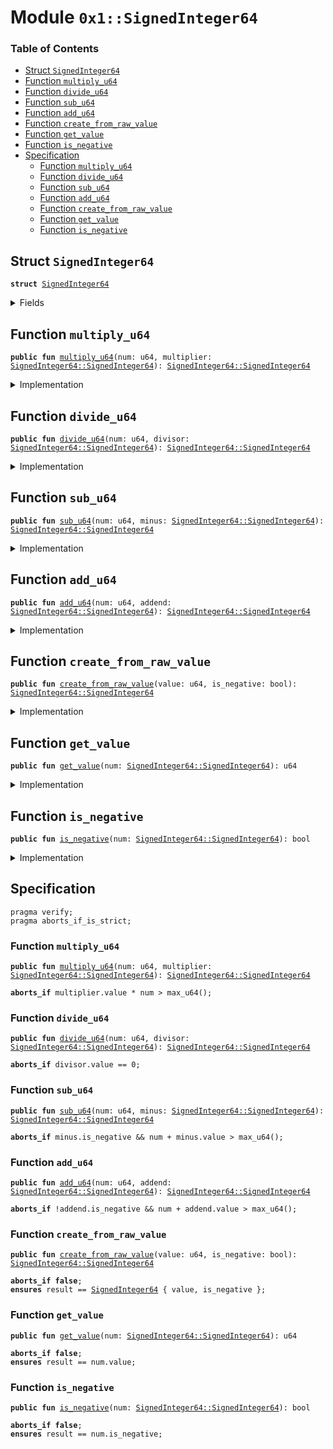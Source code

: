 
<a name="0x1_SignedInteger64"></a>

# Module `0x1::SignedInteger64`

### Table of Contents

-  [Struct `SignedInteger64`](#0x1_SignedInteger64_SignedInteger64)
-  [Function `multiply_u64`](#0x1_SignedInteger64_multiply_u64)
-  [Function `divide_u64`](#0x1_SignedInteger64_divide_u64)
-  [Function `sub_u64`](#0x1_SignedInteger64_sub_u64)
-  [Function `add_u64`](#0x1_SignedInteger64_add_u64)
-  [Function `create_from_raw_value`](#0x1_SignedInteger64_create_from_raw_value)
-  [Function `get_value`](#0x1_SignedInteger64_get_value)
-  [Function `is_negative`](#0x1_SignedInteger64_is_negative)
-  [Specification](#0x1_SignedInteger64_Specification)
    -  [Function `multiply_u64`](#0x1_SignedInteger64_Specification_multiply_u64)
    -  [Function `divide_u64`](#0x1_SignedInteger64_Specification_divide_u64)
    -  [Function `sub_u64`](#0x1_SignedInteger64_Specification_sub_u64)
    -  [Function `add_u64`](#0x1_SignedInteger64_Specification_add_u64)
    -  [Function `create_from_raw_value`](#0x1_SignedInteger64_Specification_create_from_raw_value)
    -  [Function `get_value`](#0x1_SignedInteger64_Specification_get_value)
    -  [Function `is_negative`](#0x1_SignedInteger64_Specification_is_negative)



<a name="0x1_SignedInteger64_SignedInteger64"></a>

## Struct `SignedInteger64`



<pre><code><b>struct</b> <a href="#0x1_SignedInteger64">SignedInteger64</a>
</code></pre>



<details>
<summary>Fields</summary>


<dl>
<dt>

<code>value: u64</code>
</dt>
<dd>

</dd>
<dt>

<code>is_negative: bool</code>
</dt>
<dd>

</dd>
</dl>


</details>

<a name="0x1_SignedInteger64_multiply_u64"></a>

## Function `multiply_u64`



<pre><code><b>public</b> <b>fun</b> <a href="#0x1_SignedInteger64_multiply_u64">multiply_u64</a>(num: u64, multiplier: <a href="#0x1_SignedInteger64_SignedInteger64">SignedInteger64::SignedInteger64</a>): <a href="#0x1_SignedInteger64_SignedInteger64">SignedInteger64::SignedInteger64</a>
</code></pre>



<details>
<summary>Implementation</summary>


<pre><code><b>public</b> <b>fun</b> <a href="#0x1_SignedInteger64_multiply_u64">multiply_u64</a>(num: u64, multiplier: <a href="#0x1_SignedInteger64">SignedInteger64</a>): <a href="#0x1_SignedInteger64">SignedInteger64</a> {
    <b>let</b> product = multiplier.value * num;
    <a href="#0x1_SignedInteger64">SignedInteger64</a> { value: (product <b>as</b> u64), is_negative: multiplier.is_negative }
}
</code></pre>



</details>

<a name="0x1_SignedInteger64_divide_u64"></a>

## Function `divide_u64`



<pre><code><b>public</b> <b>fun</b> <a href="#0x1_SignedInteger64_divide_u64">divide_u64</a>(num: u64, divisor: <a href="#0x1_SignedInteger64_SignedInteger64">SignedInteger64::SignedInteger64</a>): <a href="#0x1_SignedInteger64_SignedInteger64">SignedInteger64::SignedInteger64</a>
</code></pre>



<details>
<summary>Implementation</summary>


<pre><code><b>public</b> <b>fun</b> <a href="#0x1_SignedInteger64_divide_u64">divide_u64</a>(num: u64, divisor: <a href="#0x1_SignedInteger64">SignedInteger64</a>): <a href="#0x1_SignedInteger64">SignedInteger64</a> {
    <b>let</b> quotient = num / divisor.value;
    <a href="#0x1_SignedInteger64">SignedInteger64</a> { value: (quotient <b>as</b> u64), is_negative: divisor.is_negative }
}
</code></pre>



</details>

<a name="0x1_SignedInteger64_sub_u64"></a>

## Function `sub_u64`



<pre><code><b>public</b> <b>fun</b> <a href="#0x1_SignedInteger64_sub_u64">sub_u64</a>(num: u64, minus: <a href="#0x1_SignedInteger64_SignedInteger64">SignedInteger64::SignedInteger64</a>): <a href="#0x1_SignedInteger64_SignedInteger64">SignedInteger64::SignedInteger64</a>
</code></pre>



<details>
<summary>Implementation</summary>


<pre><code><b>public</b> <b>fun</b> <a href="#0x1_SignedInteger64_sub_u64">sub_u64</a>(num: u64, minus: <a href="#0x1_SignedInteger64">SignedInteger64</a>): <a href="#0x1_SignedInteger64">SignedInteger64</a> {
    <b>if</b> (minus.is_negative) {
        <b>let</b> result = num + minus.value;
        <a href="#0x1_SignedInteger64">SignedInteger64</a> { value: (result <b>as</b> u64), is_negative: <b>false</b> }
    } <b>else</b> {
        <b>if</b> (num &gt; minus.value)  {
            <b>let</b> result = num - minus.value;
            <a href="#0x1_SignedInteger64">SignedInteger64</a> { value: (result <b>as</b> u64), is_negative: <b>false</b> }
        }<b>else</b> {
            <b>let</b> result = minus.value - num;
            <a href="#0x1_SignedInteger64">SignedInteger64</a> { value: (result <b>as</b> u64), is_negative: <b>true</b> }
        }
    }
}
</code></pre>



</details>

<a name="0x1_SignedInteger64_add_u64"></a>

## Function `add_u64`



<pre><code><b>public</b> <b>fun</b> <a href="#0x1_SignedInteger64_add_u64">add_u64</a>(num: u64, addend: <a href="#0x1_SignedInteger64_SignedInteger64">SignedInteger64::SignedInteger64</a>): <a href="#0x1_SignedInteger64_SignedInteger64">SignedInteger64::SignedInteger64</a>
</code></pre>



<details>
<summary>Implementation</summary>


<pre><code><b>public</b> <b>fun</b> <a href="#0x1_SignedInteger64_add_u64">add_u64</a>(num: u64, addend: <a href="#0x1_SignedInteger64">SignedInteger64</a>): <a href="#0x1_SignedInteger64">SignedInteger64</a> {
    <b>if</b> (addend.is_negative) {
       <b>if</b> (num &gt; addend.value)  {
           <b>let</b> result = num - addend.value;
           <a href="#0x1_SignedInteger64">SignedInteger64</a> { value: (result <b>as</b> u64), is_negative: <b>false</b> }
       }<b>else</b> {
           <b>let</b> result = addend.value - num;
           <a href="#0x1_SignedInteger64">SignedInteger64</a> { value: (result <b>as</b> u64), is_negative: <b>true</b> }
       }
    } <b>else</b> {
         <b>let</b> result = num + addend.value;
         <a href="#0x1_SignedInteger64">SignedInteger64</a> { value: (result <b>as</b> u64), is_negative: <b>false</b> }
    }
}
</code></pre>



</details>

<a name="0x1_SignedInteger64_create_from_raw_value"></a>

## Function `create_from_raw_value`



<pre><code><b>public</b> <b>fun</b> <a href="#0x1_SignedInteger64_create_from_raw_value">create_from_raw_value</a>(value: u64, is_negative: bool): <a href="#0x1_SignedInteger64_SignedInteger64">SignedInteger64::SignedInteger64</a>
</code></pre>



<details>
<summary>Implementation</summary>


<pre><code><b>public</b> <b>fun</b> <a href="#0x1_SignedInteger64_create_from_raw_value">create_from_raw_value</a>(value: u64, is_negative: bool): <a href="#0x1_SignedInteger64">SignedInteger64</a> {
    <a href="#0x1_SignedInteger64">SignedInteger64</a> { value, is_negative }
}
</code></pre>



</details>

<a name="0x1_SignedInteger64_get_value"></a>

## Function `get_value`



<pre><code><b>public</b> <b>fun</b> <a href="#0x1_SignedInteger64_get_value">get_value</a>(num: <a href="#0x1_SignedInteger64_SignedInteger64">SignedInteger64::SignedInteger64</a>): u64
</code></pre>



<details>
<summary>Implementation</summary>


<pre><code><b>public</b> <b>fun</b> <a href="#0x1_SignedInteger64_get_value">get_value</a>(num: <a href="#0x1_SignedInteger64">SignedInteger64</a>): u64 {
    num.value
}
</code></pre>



</details>

<a name="0x1_SignedInteger64_is_negative"></a>

## Function `is_negative`



<pre><code><b>public</b> <b>fun</b> <a href="#0x1_SignedInteger64_is_negative">is_negative</a>(num: <a href="#0x1_SignedInteger64_SignedInteger64">SignedInteger64::SignedInteger64</a>): bool
</code></pre>



<details>
<summary>Implementation</summary>


<pre><code><b>public</b> <b>fun</b> <a href="#0x1_SignedInteger64_is_negative">is_negative</a>(num: <a href="#0x1_SignedInteger64">SignedInteger64</a>): bool {
    num.is_negative
}
</code></pre>



</details>

<a name="0x1_SignedInteger64_Specification"></a>

## Specification



<pre><code>pragma verify;
pragma aborts_if_is_strict;
</code></pre>



<a name="0x1_SignedInteger64_Specification_multiply_u64"></a>

### Function `multiply_u64`


<pre><code><b>public</b> <b>fun</b> <a href="#0x1_SignedInteger64_multiply_u64">multiply_u64</a>(num: u64, multiplier: <a href="#0x1_SignedInteger64_SignedInteger64">SignedInteger64::SignedInteger64</a>): <a href="#0x1_SignedInteger64_SignedInteger64">SignedInteger64::SignedInteger64</a>
</code></pre>




<pre><code><b>aborts_if</b> multiplier.value * num &gt; max_u64();
</code></pre>



<a name="0x1_SignedInteger64_Specification_divide_u64"></a>

### Function `divide_u64`


<pre><code><b>public</b> <b>fun</b> <a href="#0x1_SignedInteger64_divide_u64">divide_u64</a>(num: u64, divisor: <a href="#0x1_SignedInteger64_SignedInteger64">SignedInteger64::SignedInteger64</a>): <a href="#0x1_SignedInteger64_SignedInteger64">SignedInteger64::SignedInteger64</a>
</code></pre>




<pre><code><b>aborts_if</b> divisor.value == 0;
</code></pre>



<a name="0x1_SignedInteger64_Specification_sub_u64"></a>

### Function `sub_u64`


<pre><code><b>public</b> <b>fun</b> <a href="#0x1_SignedInteger64_sub_u64">sub_u64</a>(num: u64, minus: <a href="#0x1_SignedInteger64_SignedInteger64">SignedInteger64::SignedInteger64</a>): <a href="#0x1_SignedInteger64_SignedInteger64">SignedInteger64::SignedInteger64</a>
</code></pre>




<pre><code><b>aborts_if</b> minus.is_negative && num + minus.value &gt; max_u64();
</code></pre>



<a name="0x1_SignedInteger64_Specification_add_u64"></a>

### Function `add_u64`


<pre><code><b>public</b> <b>fun</b> <a href="#0x1_SignedInteger64_add_u64">add_u64</a>(num: u64, addend: <a href="#0x1_SignedInteger64_SignedInteger64">SignedInteger64::SignedInteger64</a>): <a href="#0x1_SignedInteger64_SignedInteger64">SignedInteger64::SignedInteger64</a>
</code></pre>




<pre><code><b>aborts_if</b> !addend.is_negative && num + addend.value &gt; max_u64();
</code></pre>



<a name="0x1_SignedInteger64_Specification_create_from_raw_value"></a>

### Function `create_from_raw_value`


<pre><code><b>public</b> <b>fun</b> <a href="#0x1_SignedInteger64_create_from_raw_value">create_from_raw_value</a>(value: u64, is_negative: bool): <a href="#0x1_SignedInteger64_SignedInteger64">SignedInteger64::SignedInteger64</a>
</code></pre>




<pre><code><b>aborts_if</b> <b>false</b>;
<b>ensures</b> result == <a href="#0x1_SignedInteger64">SignedInteger64</a> { value, is_negative };
</code></pre>



<a name="0x1_SignedInteger64_Specification_get_value"></a>

### Function `get_value`


<pre><code><b>public</b> <b>fun</b> <a href="#0x1_SignedInteger64_get_value">get_value</a>(num: <a href="#0x1_SignedInteger64_SignedInteger64">SignedInteger64::SignedInteger64</a>): u64
</code></pre>




<pre><code><b>aborts_if</b> <b>false</b>;
<b>ensures</b> result == num.value;
</code></pre>



<a name="0x1_SignedInteger64_Specification_is_negative"></a>

### Function `is_negative`


<pre><code><b>public</b> <b>fun</b> <a href="#0x1_SignedInteger64_is_negative">is_negative</a>(num: <a href="#0x1_SignedInteger64_SignedInteger64">SignedInteger64::SignedInteger64</a>): bool
</code></pre>




<pre><code><b>aborts_if</b> <b>false</b>;
<b>ensures</b> result == num.is_negative;
</code></pre>
